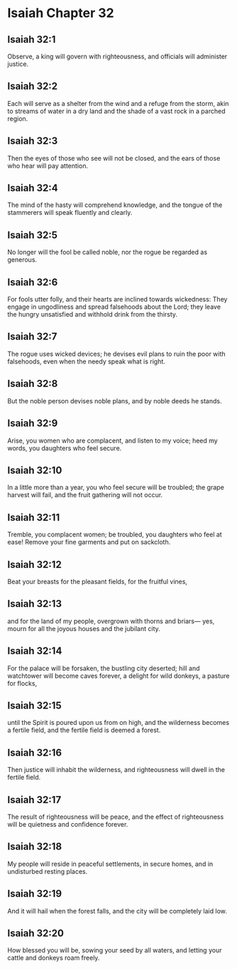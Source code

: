 # Isaiah Chapter 32

## Isaiah 32:1
Observe, a king will govern with righteousness, and officials will administer justice.

## Isaiah 32:2
Each will serve as a shelter from the wind and a refuge from the storm, akin to streams of water in a dry land and the shade of a vast rock in a parched region.

## Isaiah 32:3
Then the eyes of those who see will not be closed, and the ears of those who hear will pay attention.

## Isaiah 32:4
The mind of the hasty will comprehend knowledge, and the tongue of the stammerers will speak fluently and clearly.

## Isaiah 32:5
No longer will the fool be called noble, nor the rogue be regarded as generous.

## Isaiah 32:6
For fools utter folly, and their hearts are inclined towards wickedness: They engage in ungodliness and spread falsehoods about the Lord; they leave the hungry unsatisfied and withhold drink from the thirsty.

## Isaiah 32:7
The rogue uses wicked devices; he devises evil plans to ruin the poor with falsehoods, even when the needy speak what is right.

## Isaiah 32:8
But the noble person devises noble plans, and by noble deeds he stands.

## Isaiah 32:9
Arise, you women who are complacent, and listen to my voice; heed my words, you daughters who feel secure.

## Isaiah 32:10
In a little more than a year, you who feel secure will be troubled; the grape harvest will fail, and the fruit gathering will not occur.

## Isaiah 32:11
Tremble, you complacent women; be troubled, you daughters who feel at ease! Remove your fine garments and put on sackcloth.

## Isaiah 32:12
Beat your breasts for the pleasant fields, for the fruitful vines,

## Isaiah 32:13
and for the land of my people, overgrown with thorns and briars— yes, mourn for all the joyous houses and the jubilant city.

## Isaiah 32:14
For the palace will be forsaken, the bustling city deserted; hill and watchtower will become caves forever, a delight for wild donkeys, a pasture for flocks,

## Isaiah 32:15
until the Spirit is poured upon us from on high, and the wilderness becomes a fertile field, and the fertile field is deemed a forest.

## Isaiah 32:16
Then justice will inhabit the wilderness, and righteousness will dwell in the fertile field.

## Isaiah 32:17
The result of righteousness will be peace, and the effect of righteousness will be quietness and confidence forever.

## Isaiah 32:18
My people will reside in peaceful settlements, in secure homes, and in undisturbed resting places.

## Isaiah 32:19
And it will hail when the forest falls, and the city will be completely laid low.

## Isaiah 32:20
How blessed you will be, sowing your seed by all waters, and letting your cattle and donkeys roam freely.
